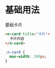 # 基础用法
基础卡片
```html
<n-card title="卡片">
  卡片内容
</n-card>
```
```css
.n-card {
  max-width: 300px;
}
```
